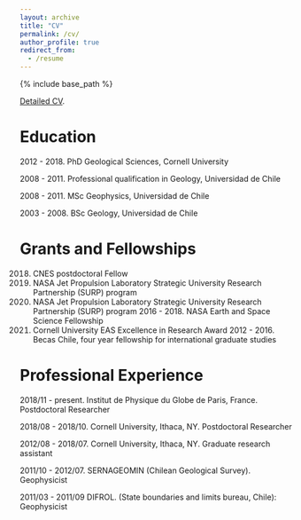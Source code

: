 ```yaml
---
layout: archive
title: "CV"
permalink: /cv/
author_profile: true
redirect_from:
  - /resume
---
```


{% include base_path %}

[Detailed  CV](https://www.dropbox.com/s/pml7g5uqyx9em21/FranciscoDelgadoCV_tex.pdf?dl=0).


Education
======

2012 - 2018. PhD Geological Sciences, Cornell University

2008 - 2011. Professional qualification in Geology, Universidad de Chile

2008 - 2011. MSc Geophysics, Universidad de Chile​

2003 - 2008. BSc Geology, Universidad de Chile
 
 
Grants and Fellowships
======

2018. CNES postdoctoral Fellow
2018. NASA Jet Propulsion Laboratory Strategic University Research Partnership (SURP) program
2017. NASA Jet Propulsion Laboratory Strategic University Research Partnership (SURP) program
2016 - 2018. NASA Earth and Space Science Fellowship
2016. Cornell University EAS Excellence in Research Award
2012 - 2016. Becas Chile, four year fellowship for international graduate studies

Professional Experience
======

2018/11 - present. Institut de Physique du Globe de Paris, France. 
Postdoctoral Researcher

2018/08 - 2018/10. Cornell University, Ithaca, NY. 
Postdoctoral Researcher
 
2012/08 - 2018/07. Cornell University, Ithaca, NY. 
Graduate research assistant

2011/10 - 2012/07. SERNAGEOMIN (Chilean Geological Survey). 
Geophysicist

2011/03 - 2011/09 DIFROL. (State boundaries and limits bureau, Chile):
Geophysicist

